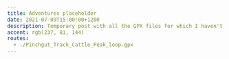 ```yaml
---
title: Adventures placeholder
date: 2021-07-09T15:00:00+1200
description: Temporary post with all the GPX files for which I haven't written trip reports
accent: rgb(237, 81, 144)
routes:
  - ./Pinchgut_Track_Cattle_Peak_loop.gpx
---
```

